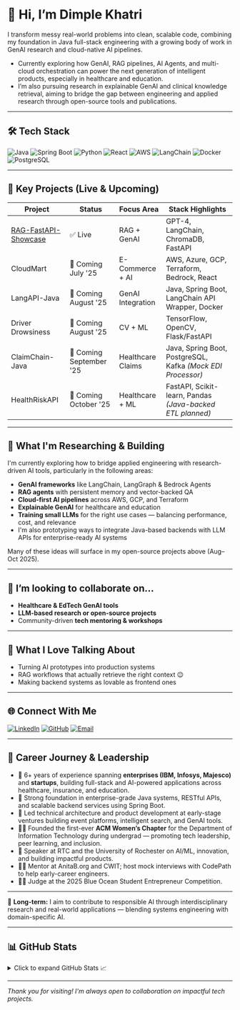 # 👋 Hi, I’m Dimple Khatri

I transform messy real-world problems into clean, scalable code, combining my foundation in Java full-stack engineering with a growing body of work in GenAI research and cloud-native AI pipelines.

- Currently exploring how GenAI, RAG pipelines, AI Agents, and multi-cloud orchestration can power the next generation of intelligent products, especially in healthcare and education.
- I’m also pursuing research in explainable GenAI and clinical knowledge retrieval, aiming to bridge the gap between engineering and applied research through open-source tools and publications.

---

## 🛠️ Tech Stack
![Java](https://img.shields.io/badge/Java-17-blue?logo=java)
![Spring Boot](https://img.shields.io/badge/SpringBoot-green?logo=springboot)
![Python](https://img.shields.io/badge/Python-3.10-yellow?logo=python)
![React](https://img.shields.io/badge/React-18-blue?logo=react)
![AWS](https://img.shields.io/badge/AWS-Cloud-orange?logo=amazon-aws)
![LangChain](https://img.shields.io/badge/LangChain-GenAI-red?logo=openai)
![Docker](https://img.shields.io/badge/Docker-Container-blue?logo=docker)
![PostgreSQL](https://img.shields.io/badge/PostgreSQL-Database-blue?logo=postgresql)

---

## 🚀 Key Projects (Live & Upcoming)

| Project                      | Status                  | Focus Area         | Stack Highlights                                                    |
|------------------------------|--------------------------|--------------------|---------------------------------------------------------------------|
| [RAG-FastAPI-Showcase](https://github.com/dimplek0424/RAG-FastAPI-Showcase) | ✅ Live                   | RAG + GenAI         | GPT-4, LangChain, ChromaDB, FastAPI                                  |
| CloudMart                   | 🚧 Coming July '25        | E-Commerce + AI    | AWS, Azure, GCP, Terraform, Bedrock, React                          |
| LangAPI-Java                | 🚧 Coming August '25      | GenAI Integration  | Java, Spring Boot, LangChain API Wrapper, Docker                    |
| Driver Drowsiness           | 🚧 Coming August '25      | CV + ML            | TensorFlow, OpenCV, Flask/FastAPI                                   |
| ClaimChain-Java             | 🚧 Coming September '25   | Healthcare Claims  | Java, Spring Boot, PostgreSQL, Kafka *(Mock EDI Processor)*         |
| HealthRiskAPI               | 🚧 Coming October '25     | Healthcare + ML    | FastAPI, Scikit-learn, Pandas *(Java-backed ETL planned)*           |

---

## 🧪 What I'm Researching & Building

I'm currently exploring how to bridge applied engineering with research-driven AI tools, particularly in the following areas:

- **GenAI frameworks** like LangChain, LangGraph & Bedrock Agents  
- **RAG agents** with persistent memory and vector-backed QA  
- **Cloud-first AI pipelines** across AWS, GCP, and Terraform
- **Explainable GenAI** for healthcare and education
- **Training small LLMs** for the right use cases — balancing performance, cost, and relevance
- I'm also prototyping ways to integrate Java-based backends with LLM APIs for enterprise-ready AI systems

Many of these ideas will surface in my open-source projects above (Aug–Oct 2025).

---

## 👯 I’m looking to collaborate on...
- **Healthcare & EdTech GenAI tools**  
- **LLM-based research or open-source projects**  
- Community-driven **tech mentoring & workshops**

---

## 💬 What I Love Talking About
- Turning AI prototypes into production systems  
- RAG workflows that actually retrieve the right context 😉  
- Making backend systems as lovable as frontend ones

---

## 🌐 Connect With Me

[![LinkedIn](https://img.shields.io/badge/LinkedIn-Connect-blue?logo=linkedin)](https://linkedin.com/in/dpk-dimplekhatri)
[![GitHub](https://img.shields.io/badge/GitHub-dimplek0424-black?logo=github)](https://github.com/dimplek0424)
[![Email](https://img.shields.io/badge/Gmail-dimplek0424@gmail.com-red?logo=gmail)](mailto:dimplek0424@gmail.com)

---

## 🧩 Career Journey & Leadership

- 💼 6+ years of experience spanning **enterprises (IBM, Infosys, Majesco)** and **startups**, building full-stack and AI-powered applications across healthcare, insurance, and education.
- 🔧 Strong foundation in enterprise-grade Java systems, RESTful APIs, and scalable backend services using Spring Boot.
- 🚀 Led technical architecture and product development at early-stage ventures building event platforms, intelligent search, and GenAI tools.
- 👩‍💻 Founded the first-ever **ACM Women’s Chapter** for the Department of Information Technology during undergrad — promoting tech leadership, peer learning, and inclusion.
- 🎤 Speaker at RTC and the University of Rochester on AI/ML, innovation, and building impactful products.
- 🧑‍🏫 Mentor at AnitaB.org and CWIT; host mock interviews with CodePath to help early-career engineers.
- 🧑‍⚖️ Judge at the 2025 Blue Ocean Student Entrepreneur Competition.

---

🧭 **Long-term:** I aim to contribute to responsible AI through interdisciplinary research and real-world applications — blending systems engineering with domain-specific AI.

---

## 📊 GitHub Stats

<details>
  <summary>Click to expand GitHub Stats 📈</summary>

  <br>

  ![Dimple's GitHub Stats](https://github-readme-stats.vercel.app/api?username=dimplek0424&show_icons=true&theme=default)  
  ![Top Languages](https://github-readme-stats.vercel.app/api/top-langs/?username=dimplek0424&layout=compact)

</details>

---

_Thank you for visiting! I'm always open to collaboration on impactful tech projects._

